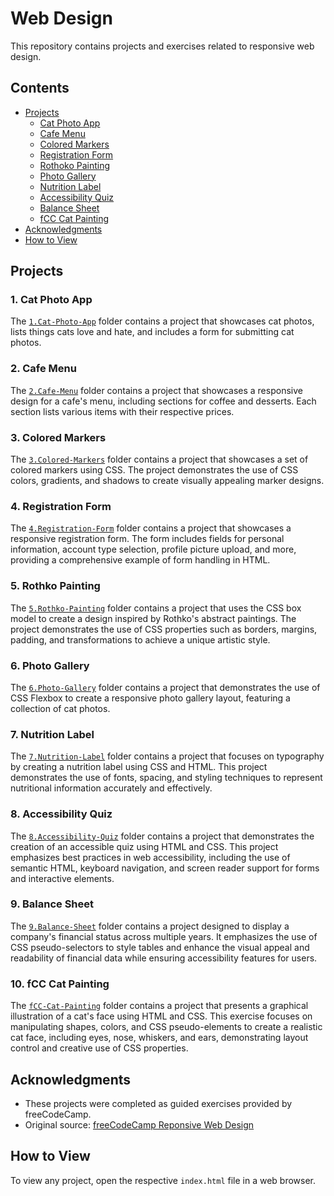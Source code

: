 # Web Design

This repository contains projects and exercises related to responsive web design.

## Contents
- [Projects](#projects)
    - [Cat Photo App](#1-cat-photo-app)
    - [Cafe Menu](#2-cafe-menu)
    - [Colored Markers](#3-colored-markers)
    - [Registration Form](#4-registration-form)
    - [Rothoko Painting](#5-rothko-painting)
    - [Photo Gallery](#6-photo-gallery)
    - [Nutrition Label](#7-nutrition-label)
    - [Accessibility Quiz](#8-accessibility-quiz)
    - [Balance Sheet](#9-balance-sheet)
    - [fCC Cat Painting](#10-fcc-cat-painting)
- [Acknowledgments](#acknowledgments)
- [How to View](#how-to-view)

## Projects

### 1. Cat Photo App
The [`1.Cat-Photo-App`](./1.Cat-Photo-App/index.html) folder contains a project that showcases cat photos, lists things cats love and hate, and includes a form for submitting cat photos.

### 2. Cafe Menu
The [`2.Cafe-Menu`](./2.Cafe-Menu/index.html) folder contains a project that showcases a responsive design for a cafe's menu, including sections for coffee and desserts. Each section lists various items with their respective prices.

### 3. Colored Markers
The [`3.Colored-Markers`](./3.Colored-Markers/index.html) folder contains a project that showcases a set of colored markers using CSS. The project demonstrates the use of CSS colors, gradients, and shadows to create visually appealing marker designs.

### 4. Registration Form
The [`4.Registration-Form`](./4.Registration-Form/index.html) folder contains a project that showcases a responsive registration form. The form includes fields for personal information, account type selection, profile picture upload, and more, providing a comprehensive example of form handling in HTML.

### 5. Rothko Painting
The [`5.Rothko-Painting`](./5.Rothko-Painting/index.html) folder contains a project that uses the CSS box model to create a design inspired by Rothko's abstract paintings. The project demonstrates the use of CSS properties such as borders, margins, padding, and transformations to achieve a unique artistic style.

### 6. Photo Gallery
The [`6.Photo-Gallery`](./6.Photo-Gallery/index.html) folder contains a project that demonstrates the use of CSS Flexbox to create a responsive photo gallery layout, featuring a collection of cat photos.

### 7. Nutrition Label
The [`7.Nutrition-Label`](./7.Nutrition-Label/index.html) folder contains a project that focuses on typography by creating a nutrition label using CSS and HTML. This project demonstrates the use of fonts, spacing, and styling techniques to represent nutritional information accurately and effectively.

### 8. Accessibility Quiz
The [`8.Accessibility-Quiz`](./8.Accessibility-Quiz/index.html) folder contains a project that demonstrates the creation of an accessible quiz using HTML and CSS. This project emphasizes best practices in web accessibility, including the use of semantic HTML, keyboard navigation, and screen reader support for forms and interactive elements.

### 9. Balance Sheet
The [`9.Balance-Sheet`](./9.Balance-Sheet/index.html) folder contains a project designed to display a company's financial status across multiple years. It emphasizes the use of CSS pseudo-selectors to style tables and enhance the visual appeal and readability of financial data while ensuring accessibility features for users.

### 10. fCC Cat Painting
The [`fCC-Cat-Painting`](./10.fCC-Cat-Painting/index.html) folder contains a project that presents a graphical illustration of a cat's face using HTML and CSS. This exercise focuses on manipulating shapes, colors, and CSS pseudo-elements to create a realistic cat face, including eyes, nose, whiskers, and ears, demonstrating layout control and creative use of CSS properties.

## Acknowledgments
- These projects were completed as guided exercises provided by freeCodeCamp.
- Original source: [freeCodeCamp Reponsive Web Design](https://www.freecodecamp.org/learn/2022/responsive-web-design/)

## How to View
To view any project, open the respective `index.html` file in a web browser.
